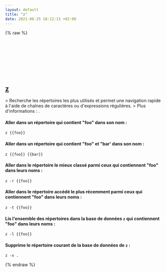 ```yaml
---
layout: default
title: "z"
date: 2021-06-25 18:12:13 +02:00
---
```

{% raw %}
<h2 id="z">
  <a href="/fr/common/z.html">z</a> <a href="#z"><svg class="icon">
    <use href="/assets/images/unicode_sprite.svg#link" />
  </svg></a>
</h2>
> Recherche les répertoires les plus utilisés et permet une navigation rapide à l'aide de chaînes de caractères ou d'expressions régulières.
> Plus d'informations : <https://github.com/rupa/z>.

#### Aller dans un répertoire qui contient "foo" dans son nom :
```shell
z {{foo}}
```
#### Aller dans un répertoire qui contient "foo" et "bar' dans son nom :
```shell
z {{foo}} {{bar}}
```
#### Aller dans le répertoire le mieux classé parmi ceux qui contiennent "foo" dans leurs noms :
```shell
z -r {{foo}}
```
#### Aller dans le répertoire accédé le plus récemment parmi ceux qui contiennent "foo" dans leurs noms :
```shell
z -t {{foo}}
```
#### Lis l'ensemble des répertoires dans la base de données `z` qui contiennent "foo" dans leurs noms :
```shell
z -l {{foo}}
```
#### Supprime le répertoire courant de la base de données de `z` :
```shell
z -x .
```
{% endraw %}